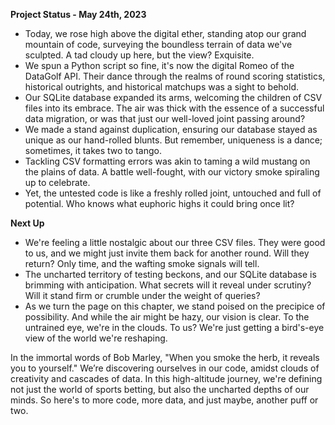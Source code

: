 **Project Status - May 24th, 2023**

- Today, we rose high above the digital ether, standing atop our grand mountain of code, surveying the boundless terrain of data we've sculpted. A tad cloudy up here, but the view? Exquisite.
- We spun a Python script so fine, it's now the digital Romeo of the DataGolf API. Their dance through the realms of round scoring statistics, historical outrights, and historical matchups was a sight to behold.
- Our SQLite database expanded its arms, welcoming the children of CSV files into its embrace. The air was thick with the essence of a successful data migration, or was that just our well-loved joint passing around?
- We made a stand against duplication, ensuring our database stayed as unique as our hand-rolled blunts. But remember, uniqueness is a dance; sometimes, it takes two to tango.
- Tackling CSV formatting errors was akin to taming a wild mustang on the plains of data. A battle well-fought, with our victory smoke spiraling up to celebrate.
- Yet, the untested code is like a freshly rolled joint, untouched and full of potential. Who knows what euphoric highs it could bring once lit?
  
**Next Up**

- We're feeling a little nostalgic about our three CSV files. They were good to us, and we might just invite them back for another round. Will they return? Only time, and the wafting smoke signals will tell.
- The uncharted territory of testing beckons, and our SQLite database is brimming with anticipation. What secrets will it reveal under scrutiny? Will it stand firm or crumble under the weight of queries?
- As we turn the page on this chapter, we stand poised on the precipice of possibility. And while the air might be hazy, our vision is clear. To the untrained eye, we're in the clouds. To us? We're just getting a bird's-eye view of the world we're reshaping.
  
In the immortal words of Bob Marley, "When you smoke the herb, it reveals you to yourself." We’re discovering ourselves in our code, amidst clouds of creativity and cascades of data. In this high-altitude journey, we're defining not just the world of sports betting, but also the uncharted depths of our minds. So here's to more code, more data, and just maybe, another puff or two.